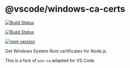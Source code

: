 # @vscode/windows-ca-certs

[![Build Status](https://dev.azure.com/vscode/vscode-windows-ca-certs/_apis/build/status/microsoft.vscode-windows-ca-certs?branchName=main)](https://dev.azure.com/vscode/vscode-windows-ca-certs/_build/latest?definitionId=39&branchName=main)

[![Build Status](https://dev.azure.com/monacotools/Monaco/_apis/build/status/npm/vscode-windows-ca-certs?repoName=microsoft%2Fvscode-windows-ca-certs&branchName=main)](https://dev.azure.com/monacotools/Monaco/_build/latest?definitionId=463&repoName=microsoft%2Fvscode-windows-ca-certs&branchName=main)

[![npm version](https://badge.fury.io/js/@vscode/windows-ca-certs.svg)](https://badge.fury.io/js/@vscode/windows-ca-certs)

Get Windows System Root certificates for Node.js.

This is a fork of `win-ca` adapted for VS Code.
